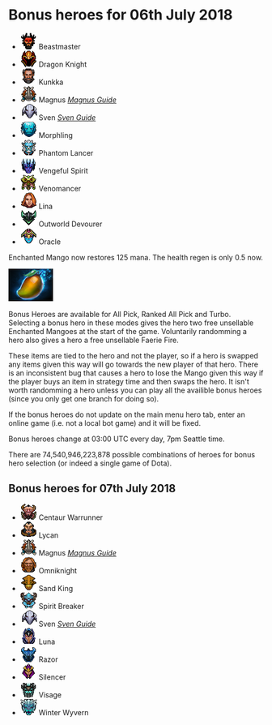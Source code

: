# Bonus heroes for 06th July 2018

[//]: # (List bonus heroes here, use /images/miniheroes/heroname for picture)

- ![Beastmaster](/images/miniheroes/beastmaster.png) Beastmaster
- ![Dragon Knight](/images/miniheroes/dragon_knight.png) Dragon Knight
- ![Kunkka](/images/miniheroes/kunkka.png) Kunkka
- ![Magnus](/images/miniheroes/magnataur.png) Magnus [*Magnus Guide*](https://steamcommunity.com/sharedfiles/filedetails/?id=1432165717)
- ![Sven](/images/miniheroes/sven.png) Sven [*Sven Guide*](https://steamcommunity.com/sharedfiles/filedetails/?id=1430456733)
- ![Morphling](/images/miniheroes/morphling.png) Morphling
- ![Phantom Lancer](/images/miniheroes/phantom_lancer.png) Phantom Lancer
- ![Vengeful Spirit](/images/miniheroes/vengefulspirit.png) Vengeful Spirit
- ![Venomancer](/images/miniheroes/venomancer.png) Venomancer
- ![Lina](/images/miniheroes/lina.png) Lina
- ![Outworld Devourer](/images/miniheroes/obsidian_destroyer.png) Outworld Devourer
- ![Oracle](/images/miniheroes/oracle.png) Oracle

Enchanted Mango now restores 125 mana. The health regen is only 0.5 now.

![Enchanted Mango image](/images/miniheroes/enchanted_mango.png)

Bonus Heroes are available for All Pick, Ranked All Pick and Turbo. Selecting a bonus hero in these modes gives the hero two free unsellable Enchanted Mangoes at the start of the game. Voluntarily randomming a hero also gives a hero a free unsellable Faerie Fire.

These items are tied to the hero and not the player, so if a hero is swapped any items given this way will go towards the new player of that hero. There is an inconsistent bug that causes a hero to lose the Mango given this way if the player buys an item in strategy time and then swaps the hero. It isn't worth randomming a hero unless you can play all the availible bonus heroes (since you only get one branch for doing so).

If the bonus heroes do not update on the main menu hero tab, enter an online game (i.e. not a local bot game) and it will be fixed.

Bonus heroes change at 03:00 UTC every day, 7pm Seattle time.

There are 74,540,946,223,878 possible combinations of heroes for bonus hero selection (or indeed a single game of Dota).

## Bonus heroes for 07th July 2018

- ![Centaur](/images/miniheroes/centaur.png) Centaur Warrunner
- ![Lycan](/images/miniheroes/lycan.png) Lycan
- ![Magnus](/images/miniheroes/magnataur.png) Magnus [*Magnus Guide*](https://steamcommunity.com/sharedfiles/filedetails/?id=1432165717)
- ![Omniknight](/images/miniheroes/omniknight.png) Omniknight
- ![Sand King](/images/miniheroes/sand_king.png) Sand King
- ![Spirit Breaker](/images/miniheroes/spirit_breaker.png) Spirit Breaker
- ![Sven](/images/miniheroes/sven.png) Sven [*Sven Guide*](https://steamcommunity.com/sharedfiles/filedetails/?id=1430456733)
- ![Luna](/images/miniheroes/luna.png) Luna
- ![Razor](/images/miniheroes/razor.png) Razor
- ![Silencer](/images/miniheroes/silencer.png) Silencer
- ![Visage](/images/miniheroes/visage.png) Visage
- ![Winter Wyvern](/images/miniheroes/winter_wyvern.png) Winter Wyvern

